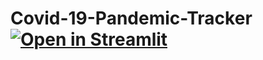 # Covid-19-Pandemic-Tracker [![Open in Streamlit](https://static.streamlit.io/badges/streamlit_badge_black_white.svg)](https://share.streamlit.io/jls706771603/covid-tracker-deploytest/main/test.py)
